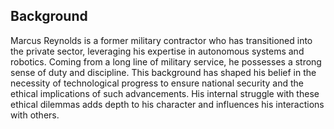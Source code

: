 ## Background
Marcus Reynolds is a former military contractor who has transitioned into the private sector, leveraging his expertise in autonomous systems and robotics. Coming from a long line of military service, he possesses a strong sense of duty and discipline. This background has shaped his belief in the necessity of technological progress to ensure national security and the ethical implications of such advancements. His internal struggle with these ethical dilemmas adds depth to his character and influences his interactions with others.
